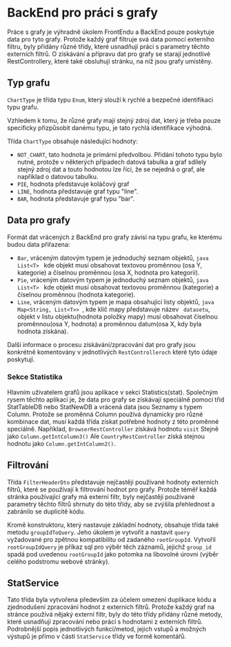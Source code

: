 # BackEnd pro práci s grafy

Práce s grafy je výhradně úkolem FrontEndu a BackEnd pouze poskytuje data pro tyto grafy. Protože každý graf filtruje svá data pomocí externího filtru, byly přidány různé třídy, které usnadňují práci s parametry těchto externích filtrů. O získávání a přípravu dat pro grafy se starají jednotlivé RestControllery, které také obsluhují stránku, na níž jsou grafy umístěny.

## Typ grafu

`ChartType` je třída typu `Enum`, který slouží k rychlé a bezpečné identifikaci typu grafu.

Vzhledem k tomu, že různé grafy mají stejný zdroj dat, který je třeba pouze specificky přizpůsobit danému typu, je tato rychlá identifikace výhodná.

Třída `ChartType` obsahuje následující hodnoty:
- `NOT_CHART`, tato hodnota je primární předvolbou. Přidání tohoto typu bylo nutné, protože v některých případech datová tabulka a graf sdílely stejný zdroj dat a touto hodnotou lze říci, že se nejedná o graf, ale například o datovou tabulku.
- `PIE`, hodnota představuje koláčový graf
- `LINE`, hodnota představuje graf typu "line".
- `BAR`, hodnota představuje graf typu "bar".

## Data pro grafy

Formát dat vrácených z BackEnd pro grafy závisí na typu grafu, ke kterému budou data přiřazena:
- `Bar`, vráceným datovým typem je jednoduchý seznam objektů, `java List<T> ` kde objekt musí obsahovat textovou proměnnou (osa Y, kategorie) a číselnou proměnnou (osa X, hodnota pro kategorii).
- `Pie`, vráceným datovým typem je jednoduchý seznam objektů, `java List<T> ` kde objekt musí obsahovat textovou proměnnou (kategorie) a číselnou proměnnou (hodnota kategorie).
- `Line`, vráceným datovým typem je mapa obsahující listy objektů, `java Map<String, List<T>> `, kde klíč mapy představuje název ` datasetu`, objekt v listu objektu(hodnota položky mapy) musí obsahovat číselnou proměnnou(osa Y, hodnota) a proměnnou datum(osa X, kdy byla hodnota získána).

Další informace o procesu získávání/zpracování dat pro grafy jsou konkrétně komentovány v jednotlivých `RestControlleroch` které tyto údaje poskytují.

### Sekce Statistika

Hlavním uživatelem grafů jsou aplikace v sekci Statistics(stat). Společným rysem těchto aplikací je, že data pro grafy se získávají speciálně pomocí tříd StatTableDB nebo StatNewDB a vrácená data jsou Seznamy s typem Column. Protože se proměnná Column používá dynamicky pro různé kombinace dat, musí každá třída získat potřebné hodnoty z této proměnné speciálně. Například, `BrowserRestController` získává hodnotu `visit` Stejně jako `Column.getIntColumn3()` Ale `CountryRestController` získá stejnou hodnotu jako `Column.getIntColumn2()`.

## Filtrování

Třída `FilterHeaderDto` představuje nejčastěji používané hodnoty externích filtrů, které se používají k filtrování hodnot pro grafy. Protože téměř každá stránka používající grafy má externí filtr, byly nejčastěji používané parametry těchto filtrů shrnuty do této třídy, aby se zvýšila přehlednost a zabránilo se duplicitě kódu.

Kromě konstruktoru, který nastavuje základní hodnoty, obsahuje třída také metodu `groupIdToQuery`. Jeho úkolem je vytvořit a nastavit `query` vyžadované pro zpětnou kompatibilitu od zadaného `rootGroupId`. Vytvořil `rootGroupIdQuery` je příkaz sql pro výběr těch záznamů, jejichž `group_id` spadá pod uvedenou `rootGroupId` jako potomka na libovolné úrovni (výběr celého podstromu webové stránky).

## StatService

Tato třída byla vytvořena především za účelem omezení duplikace kódu a zjednodušení zpracování hodnot z externích filtrů. Protože každý graf na stránce používá nějaký externí filtr, byly do této třídy přidány různé metody, které usnadňují zpracování nebo práci s hodnotami z externích filtrů. Podrobnější popis jednotlivých funkcí/metod, jejich vstupů a možných výstupů je přímo v části `StatService` třídy ve formě komentářů.

